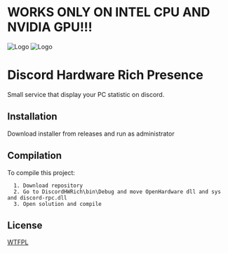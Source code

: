 # WORKS ONLY ON INTEL CPU AND NVIDIA GPU!!!
![Logo](https://github.com/Xottabich0/DiscordHWRich/blob/main/logo2.png?raw=true)
![Logo](https://github.com/Xottabich0/DiscordHWRich/blob/main/logo.png?raw=true)

# Discord Hardware Rich Presence

Small service that display your PC statistic on discord.



## Installation

Download installer from releases and run as administrator

    
## Compilation

To compile this project:
```
  1. Download repository
  2. Go to DiscordHWRich\bin\Debug and move OpenHardware dll and sys and discord-rpc.dll
  3. Open solution and compile
```


## License

[WTFPL](http://www.wtfpl.net/)

